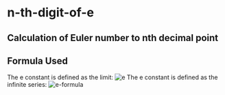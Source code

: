 # n-th-digit-of-e

## Calculation of Euler number to nth decimal point

## Formula Used

The e constant is defined as the limit:
![e](http://www.rapidtables.com/math/number/e_constant/e_definition2.gif)
The e constant is defined as the infinite series:
![e-formula](http://www.rapidtables.com/math/number/e_constant/e_definition3.gif)
